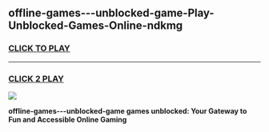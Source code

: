 
## offline-games---unblocked-game-Play-Unblocked-Games-Online-ndkmg
<h3>
<a href="https://premium76.site?title=offline-games---unblocked-game&ref=25A">CLICK TO PLAY</a></h3>
<hr>

<h3>
<a href="https://premium76.site?title=offline-games---unblocked-game&ref=25A">CLICK 2 PLAY</a>
  
</h3>

<a href="https://premium76.site?title=offline-games---unblocked-game&ref=25A"><img src="https://clearcache.store/games.png"></a>


**offline-games---unblocked-game games unblocked: Your Gateway to Fun and Accessible Online Gaming**
